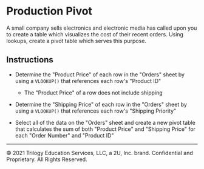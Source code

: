 # Production Pivot

A small company sells electronics and electronic media has called upon you to create a table which visualizes the cost of their recent orders. Using lookups, create a pivot table which serves this purpose.

## Instructions

* Determine the "Product Price" of each row in the "Orders" sheet by using a `VLOOKUP()` that references each row's "Product ID"

  * The "Product Price" of a row does not include shipping

* Determine the "Shipping Price" of each row in the "Orders" sheet by using a `VLOOKUP()` that references each row's "Shipping Priority"

* Select all of the data on the "Orders" sheet and create a new pivot table that calculates the sum of both "Product Price" and "Shipping Price" for each "Order Number" and "Product ID"

---

© 2021 Trilogy Education Services, LLC, a 2U, Inc. brand. Confidential and Proprietary. All Rights Reserved.
